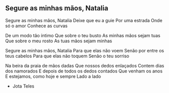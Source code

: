 ## Segure as minhas mãos, Natalia 

Segure as minhas mãos, Natalia
Deixe que eu a guie
Por uma estrada
Onde só o amor
Conhece as curvas

De um modo tão íntimo
Que sobre o teu busto
As minhas mãos sejam tuas
Que sobre o meu rosto
As tuas mãos sejam minhas

Segure as minhas mãos, Natalia
Para que elas não voem
Senão por entre os teus cabelos
Para que elas não toquem
Senão o teu sorriso

Na beira da praia de mãos dadas
Que nossos dedos enlaçados
Contem dias dos namorados
E depois de todos os dedos contados
Que venham os anos
E estejamos, como hoje e sempre
Lado a lado

- Jota Teles